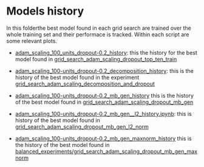 # Models history

In this folderthe best model found in each grid search are trained over the whole training set and their performace is tracked. Within each script are some relevant plots.

* [adam_scaling_100_units_dropout-0.2_history](https://github.com/alessio-cuzzocrea/tesi/blob/master/experiments/MLP_dropout_feature_decomposition_balanced_generator/models_history/adam_scaling_100_units_dropout-0.2_history.ipynb): this the history for the best model found in [grid_search_adam_scaling_dropout_top_ten_train](https://github.com/alessio-cuzzocrea/tesi/blob/master/experiments/MLP_dropout_feature_decomposition_balanced_generator/grid_search_adam_scaling_dropout_top_ten_train.ipynb)

* [adam_scaling_100-units_dropout-0.2_decomposition_history](https://github.com/alessio-cuzzocrea/tesi/blob/master/experiments/MLP_dropout_feature_decomposition_balanced_generator/models_history/adam_scaling_100-units_dropout-0.2_decomposition_history.ipynb): this is the history of  the best model found in the experiment [grid_search_adam_scaling_decomposition_and_dropout](https://github.com/alessio-cuzzocrea/tesi/blob/master/experiments/MLP_dropout_feature_decomposition_balanced_generator/grid_search_adam_scaling_decomposition_and_dropout.ipynb)

* [adam_scaling_100-units_dropout-0.2_mb_gen_history](https://github.com/alessio-cuzzocrea/tesi/blob/master/experiments/MLP_dropout_feature_decomposition_balanced_generator/models_history/adam_scaling_100-units_dropout-0.2_mb_gen_history.ipynb) this is the history of the best model found in [grid_search_adam_scaling_dropout_mb_gen](https://github.com/alessio-cuzzocrea/tesi/blob/master/experiments/MLP_dropout_feature_decomposition_balanced_generator/balanced_experiments/grid_search_adam_scaling_dropout_mb_gen.ipynb)

* [adam_scaling_100-units_dropout-0.2_mb_gen__l2_history.ipynb](https://github.com/alessio-cuzzocrea/tesi/blob/master/experiments/MLP_dropout_feature_decomposition_balanced_generator/models_history/adam_scaling_100-units_dropout-0.2_mb_gen__l2_history.ipynb): this is history of the best model found in [grid_search_adam_scaling_dropout_mb_gen_l2_norm](https://github.com/alessio-cuzzocrea/tesi/blob/master/experiments/MLP_dropout_feature_decomposition_balanced_generator/balanced_experiments/grid_search_adam_scaling_dropout_mb_gen_l2_norm.ipynb)

* [adam_scaling_100-units_dropout-0.2_mb_gen_maxnorm_history](https://github.com/alessio-cuzzocrea/tesi/blob/master/experiments/MLP_dropout_feature_decomposition_balanced_generator/models_history/adam_scaling_100-units_dropout-0.2_mb_gen_maxnorm_history.ipynb) this is the history of the best model found in [balanced_experiments/grid_search_adam_scaling_dropout_mb_gen_maxnorm](https://github.com/alessio-cuzzocrea/tesi/blob/master/experiments/MLP_dropout_feature_decomposition_balanced_generator/balanced_experiments/grid_search_adam_scaling_dropout_mb_gen_maxnorm.ipynb)